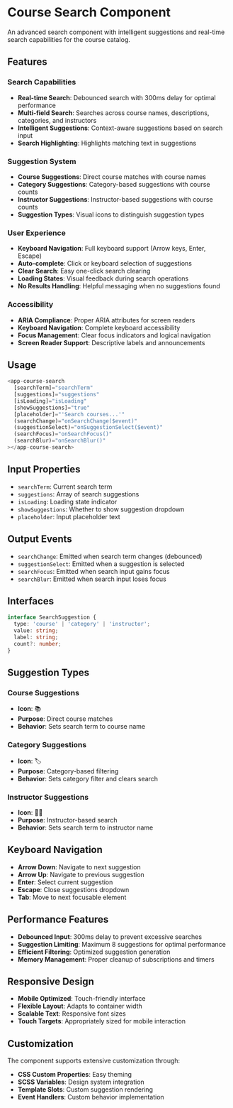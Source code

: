 # Course Search Component

An advanced search component with intelligent suggestions and real-time search capabilities for the course catalog.

## Features

### Search Capabilities
- **Real-time Search**: Debounced search with 300ms delay for optimal performance
- **Multi-field Search**: Searches across course names, descriptions, categories, and instructors
- **Intelligent Suggestions**: Context-aware suggestions based on search input
- **Search Highlighting**: Highlights matching text in suggestions

### Suggestion System
- **Course Suggestions**: Direct course matches with course names
- **Category Suggestions**: Category-based suggestions with course counts
- **Instructor Suggestions**: Instructor-based suggestions with course counts
- **Suggestion Types**: Visual icons to distinguish suggestion types

### User Experience
- **Keyboard Navigation**: Full keyboard support (Arrow keys, Enter, Escape)
- **Auto-complete**: Click or keyboard selection of suggestions
- **Clear Search**: Easy one-click search clearing
- **Loading States**: Visual feedback during search operations
- **No Results Handling**: Helpful messaging when no suggestions found

### Accessibility
- **ARIA Compliance**: Proper ARIA attributes for screen readers
- **Keyboard Navigation**: Complete keyboard accessibility
- **Focus Management**: Clear focus indicators and logical navigation
- **Screen Reader Support**: Descriptive labels and announcements

## Usage

```typescript
<app-course-search
  [searchTerm]="searchTerm"
  [suggestions]="suggestions"
  [isLoading]="isLoading"
  [showSuggestions]="true"
  [placeholder]="'Search courses...'"
  (searchChange)="onSearchChange($event)"
  (suggestionSelect)="onSuggestionSelect($event)"
  (searchFocus)="onSearchFocus()"
  (searchBlur)="onSearchBlur()"
></app-course-search>
```

## Input Properties

- `searchTerm`: Current search term
- `suggestions`: Array of search suggestions
- `isLoading`: Loading state indicator
- `showSuggestions`: Whether to show suggestion dropdown
- `placeholder`: Input placeholder text

## Output Events

- `searchChange`: Emitted when search term changes (debounced)
- `suggestionSelect`: Emitted when a suggestion is selected
- `searchFocus`: Emitted when search input gains focus
- `searchBlur`: Emitted when search input loses focus

## Interfaces

```typescript
interface SearchSuggestion {
  type: 'course' | 'category' | 'instructor';
  value: string;
  label: string;
  count?: number;
}
```

## Suggestion Types

### Course Suggestions
- **Icon**: 📚
- **Purpose**: Direct course matches
- **Behavior**: Sets search term to course name

### Category Suggestions
- **Icon**: 🏷️
- **Purpose**: Category-based filtering
- **Behavior**: Sets category filter and clears search

### Instructor Suggestions
- **Icon**: 👨‍🏫
- **Purpose**: Instructor-based search
- **Behavior**: Sets search term to instructor name

## Keyboard Navigation

- **Arrow Down**: Navigate to next suggestion
- **Arrow Up**: Navigate to previous suggestion
- **Enter**: Select current suggestion
- **Escape**: Close suggestions dropdown
- **Tab**: Move to next focusable element

## Performance Features

- **Debounced Input**: 300ms delay to prevent excessive searches
- **Suggestion Limiting**: Maximum 8 suggestions for optimal performance
- **Efficient Filtering**: Optimized suggestion generation
- **Memory Management**: Proper cleanup of subscriptions and timers

## Responsive Design

- **Mobile Optimized**: Touch-friendly interface
- **Flexible Layout**: Adapts to container width
- **Scalable Text**: Responsive font sizes
- **Touch Targets**: Appropriately sized for mobile interaction

## Customization

The component supports extensive customization through:
- **CSS Custom Properties**: Easy theming
- **SCSS Variables**: Design system integration
- **Template Slots**: Custom suggestion rendering
- **Event Handlers**: Custom behavior implementation